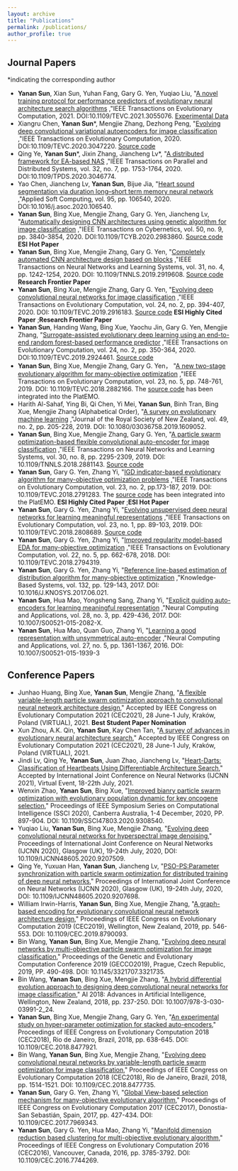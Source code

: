 ```yaml
---
layout: archive
title: "Publications"
permalink: /publications/
author_profile: true
---
```


## Journal Papers

*indicating the corresponding author
* **Yanan Sun**, Xian Sun, Yuhan Fang, Gary G. Yen, Yuqiao Liu, "[A novel training protocol for performance predictors of evolutionary neural architecture search algorithms](https://ieeexplore.ieee.org/document/9336721) ,"IEEE Transactions on Evolutionary Computation, 2021. DOI:10.1109/TEVC.2021.3055076. [Experimental Data](https://github.com/yn-sun/PRI)
* Xiangru Chen, **Yanan Sun***, Mengjie Zhang, Dezhong Peng, "[Evolving deep convolutional variational autoencoders for image classification](https://ieeexplore.ieee.org/document/9306892) ,"IEEE Transactions on Evolutionary Computation, 2020. DOI:10.1109/TEVC.2020.3047220. [Source code](https://github.com/yn-sun/evovae)
* Qing Ye, **Yanan Sun***, Jixin Zhang, Jiancheng Lv*, "[A distributed framework for EA-based NAS](https://ieeexplore.ieee.org/document/9305984) ,"IEEE Transactions on Parallel and Distributed Systems, vol. 32, no. 7, pp. 1753-1764, 2020. DOI:10.1109/TPDS.2020.3046774.
* Yao Chen, Jiancheng Lv, **Yanan Sun**, Bijue Jia, "[Heart sound segmentation via duration long–short term memory neural network](https://www.sciencedirect.com/science/article/abs/pii/S1568494620304798) ,"Applied Soft Computing, vol. 95, pp. 106540, 2020. DOI:10.1016/j.asoc.2020.106540.
* **Yanan Sun**, Bing Xue, Mengjie Zhang, Gary G. Yen, Jiancheng Lv, "[Automatically designing CNN architectures using genetic algorithm for image classification](https://ieeexplore.ieee.org/document/9075201) ,"IEEE Transactions on Cybernetics, vol. 50, no. 9, pp. 3840-3854, 2020. DOI:10.1109/TCYB.2020.2983860. [Source code](https://github.com/yn-sun/cnn-ga) **ESI Hot Paper**
* **Yanan Sun**, Bing Xue, Mengjie Zhang, Gary G. Yen, "[Completely automated CNN architecture design based on blocks](https://ieeexplore.ieee.org/document/8742788/) ,"IEEE Transactions on Neural Networks and Learning Systems, vol. 31, no. 4, pp. 1242-1254, 2020. DOI: 10.1109/TNNLS.2019.2919608. [Source code](https://github.com/yn-sun/ea-cnn) **Research Frontier Paper**
* **Yanan Sun**, Bing Xue, Mengjie Zhang, Gary G. Yen, "[Evolving deep convolutional neural networks for image classification](https://ieeexplore.ieee.org/abstract/document/8712430) ,"IEEE Transactions on Evolutionary Computation, vol. 24, no. 2, pp. 394-407, 2020. DOI: 10.1109/TEVC.2019.2916183. [Source code](https://github.com/yn-sun/evocnn) **ESI Highly Cited Paper**&nbsp;;**Research Frontier Paper**
* **Yanan Sun**, Handing Wang, Bing Xue, Yaochu Jin, Gary G. Yen, Mengjie Zhang, "[Surrogate-assisted evolutionary deep learning using an end-to-end random forest-based performance predictor](https://ieeexplore.ieee.org/document/8744404) ,"IEEE Transactions on Evolutionary Computation, vol. 24, no. 2, pp. 350-364, 2020. DOI:10.1109/TEVC.2019.2924461. [Source code](https://github.com/yn-sun/e2epp)
* **Yanan Sun**, Bing Xue, Mengjie Zhang, Gary G. Yen， "[A new two-stage evolutionary algorithm for many-objective optimization](https://ieeexplore.ieee.org/document/8540041/) ,"IEEE Transactions on Evolutionary Computation, vol. 23, no. 5, pp. 748-761, 2019. DOI: 10.1109/TEVC.2018.2882166. The [source code](https://github.com/BIMK/PlatEMO/tree/master/PlatEMO/Algorithms/MaOEA-IT) has been integrated into the PlatEMO.
* Harith Al-Sahaf, Ying Bi, Qi Chen, Yi Mei, **Yanan Sun**, Binh Tran, Bing Xue, Mengjie Zhang (Alphabetical Order), "[A survey on evolutionary machine learning](https://www.tandfonline.com/doi/abs/10.1080/03036758.2019.1609052) ,"Journal of the Royal Society of New Zealand, vol. 49, no. 2, pp. 205-228, 2019. DOI: 10.1080/03036758.2019.1609052.
* **Yanan Sun**, Bing Xue, Mengjie Zhang, Gary G. Yen, "[A particle swarm optimization-based flexible convolutional auto-encoder for image classification](https://ieeexplore.ieee.org/document/8571181/) ,"IEEE Transactions on Neural Networks and Learning Systems, vol. 30, no. 8, pp. 2295-2309, 2019. DOI: 10.1109/TNNLS.2018.2881143. [Source code](https://github.com/yn-sun/evocae)
* **Yanan Sun**, Gary G. Yen, Zhang Yi, "[IGD indicator-based evolutionary algorithm for many-objective optimization problems](https://ieeexplore.ieee.org/document/8249827/) ,"IEEE Transactions on Evolutionary Computation, vol. 23, no. 2, pp.173-187, 2019. DOI: 10.1109/TEVC.2018.2791283. The [source code](https://github.com/BIMK/PlatEMO/tree/master/PlatEMO/Algorithms/MaOEA-IGD) has been integrated into the PlatEMO. **ESI Highly Cited Paper**&nbsp;;**ESI Hot Paper**
* **Yanan Sun**, Gary G. Yen, Zhang Yi, "[Evolving unsupervised deep neural networks for learning meaningful representations](https://ieeexplore.ieee.org/document/8300639/) ,"IEEE Transactions on Evolutionary Computation, vol. 23, no. 1, pp. 89-103, 2019. DOI: 10.1109/TEVC.2018.2808689. [Source code](https://github.com/yn-sun/eudnn)
* **Yanan Sun**, Gary G. Yen, Zhang Yi, "[Improved regularity model-based EDA for many-objective optimization](https://www.sciencedirect.com/science/article/pii/S0950705117303015) ,"IEEE Transactions on Evolutionary Computation, vol. 22, no. 5, pp. 662-678, 2018. DOI: 10.1109/TEVC.2018.2794319.
* **Yanan Sun**, Gary G. Yen, Zhang Yi, "[Reference line-based estimation of distribution algorithm for many-objective optimization](https://www.sciencedirect.com/science/article/pii/S0950705117303015) ,"Knowledge-Based Systems, vol. 132, pp. 129-143, 2017. DOI: 10.1016/J.KNOSYS.2017.06.021.
* **Yanan Sun**, Hua Mao, Yongsheng Sang, Zhang Yi, "[Explicit guiding auto-encoders for learning meaningful representation](https://link.springer.com/article/10.1007%2Fs00521-015-2082-x) ,"Neural Computing and Applications, vol. 28, no. 3, pp. 429-436, 2017. DOI: 10.1007/S00521-015-2082-X.
* **Yanan Sun**, Hua Mao, Quan Guo, Zhang Yi, "[Learning a good representation with unsymmetrical auto-encoder](https://link.springer.com/article/10.1007/s00521-015-1939-3) ,"Neural Computing and Applications, vol. 27, no. 5, pp. 1361-1367, 2016. DOI: 10.1007/S00521-015-1939-3




## Conference Papers
* Junhao Huang, Bing Xue, **Yanan Sun**, Mengjie Zhang, "[A flexible variable-length particle swarm optimization approach to convolutional neural network architecture design](#)," Accepted by IEEE Congress on Evolutionary Computation 2021 (CEC2021), 28 June-1 July, Kraków, Poland (VIRTUAL), 2021. **Best Student Paper Nomination**
* Xun Zhou, A.K. Qin, **Yanan Sun**, Kay Chen Tan, "[A survey of advances in evolutionary neural architecture search](#)," Accepted by IEEE Congress on Evolutionary Computation 2021 (CEC2021), 28 June-1 July, Kraków, Poland (VIRTUAL), 2021.
* Jindi Lv, Qing Ye, **Yanan Sun**, Juan Zhao, Jiancheng Lv, "[Heart-Darts: Classification of Heartbeats Using Differentiable Architecture Search](#)," Accepted by International Joint Conference on Neural Networks (IJCNN 2021), Virtual Event, 18-22th July, 2021.
* Wenxin Zhao, **Yanan Sun**, Bing Xue, "[Improved bianry particle swarm optimization with evolutionary population dynamic for key oncogene selection](https://ieeexplore.ieee.org/abstract/document/9308540)," Proceedings of IEEE Symposium Series on Computational Intelligence (SSCI 2020), Canberra Australia, 1-4 December, 2020, PP. 897-904. DOI: 10.1109/SSCI47803.2020.9308540.
* Yuqiao Liu, **Yanan Sun**, Bing Xue, Mengjie Zhang, "[Evolving deep convolutional neural networks for hyperspectral image denoising](https://ieeexplore.ieee.org/document/9207509)," Proceedings of International Joint Conference on Neural Networks (IJCNN 2020), Glasgow (UK), 19-24th July, 2020, DOI: 10.1109/IJCNN48605.2020.9207509.
* Qing Ye, Yuxuan Han, **Yanan Sun**, Jiancheng Lv, "[PSO-PS:Parameter synchronization with particle swarm optimization for distributed training of deep neural networks](https://ieeexplore.ieee.org/document/9207698)," Proceedings of International Joint Conference on Neural Networks (IJCNN 2020), Glasgow (UK), 19-24th July, 2020, DOI: 10.1109/IJCNN48605.2020.9207698.
* William Irwin-Harris, **Yanan Sun**, Bing Xue, Mengjie Zhang, "[A graph-based encoding for evolutionary convolutional neural network architecture design](https://ieeexplore.ieee.org/document/8790093)," Proceedings of IEEE Congress on Evolutionary Computation 2019 (CEC2019), Wellington, New Zealand, 2019, pp. 546-553. DOI: 10.1109/CEC.2019.8790093.
* Bin Wang, **Yanan Sun**, Bing Xue, Mengjie Zhang, "[Evolving deep neural networks by multi-objective particle swarm optimization for image classification](https://dl.acm.org/doi/10.1145/3321707.3321735)," Proceedings of the Genetic and Evolutionary Computation Conference 2019 (GECCO2019), Prague, Czech Republic, 2019, PP. 490-498. DOI: 10.1145/3321707.3321735.
* Bin Wang, **Yanan Sun**, Bing Xue, Mengjie Zhang, "[A hybrid differential evolution approach to designing deep convolutional neural networks for image classification](https://link.springer.com/chapter/10.1007%2F978-3-030-03991-2_24)," AI 2018: Advances in Artificial Intelligence, Wellington, New Zealand, 2018, pp. 237-250. DOI: 10.1007/978-3-030-03991-2_24.
* **Yanan Sun**, Bing Xue, Mengjie Zhang, Gary G. Yen, "[An experimental study on hyper-parameter optimization for stacked auto-encoders](https://ieeexplore.ieee.org/document/8477921)," Proceedings of IEEE Congress on Evolutionary Computation 2018 (CEC2018), Rio de Janeiro, Brazil, 2018, pp. 638-645. DOI: 10.1109/CEC.2018.8477921.
* Bin Wang, **Yanan Sun**, Bing Xue, Mengjie Zhang, "[Evolving deep convolutional neural networks by variable-length particle swarm optimization for image classification](https://ieeexplore.ieee.org/abstract/document/8477735)," Proceedings of IEEE Congress on Evolutionary Computation 2018 (CEC2018), Rio de Janeiro, Brazil, 2018, pp. 1514-1521. DOI: 10.1109/CEC.2018.8477735.
* **Yanan Sun**, Gary G. Yen, Zhang Yi, "[Global View-based selection mechanism for many-objective evolutionary algorithm](https://ieeexplore.ieee.org/document/7969343)," Proceedings of IEEE Congress on Evolutionary Computation 2017 (CEC2017), Donostia-San Sebastián, Spain, 2017, pp. 427-434. DOI: 10.1109/CEC.2017.7969343.
* **Yanan Sun**, Gary G. Yen, Hua Mao, Zhang Yi, "[Manifold dimension reduction based clustering for multi-objective evolutionary algorithm](https://ieeexplore.ieee.org/document/7744269)," Proceedings of IEEE Congress on Evolutionary Computation 2016 (CEC2016), Vancouver, Canada, 2016, pp. 3785-3792. DOI: 10.1109/CEC.2016.7744269.
